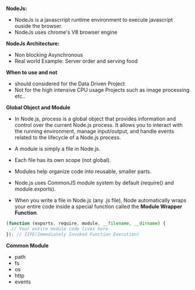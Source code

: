 **NodeJs:**

- NodeJs is a javascrript runtime environment to execute javascript ouside the browser.
- NodeJs uses chrome's V8 browser engine

**NodeJs Architecture:**

- Non blocking Asynchronous
- Real world Example: Server order and serving food

**When to use and not**

- should considered for the Data Driven Project
- Not for the high intensive CPU usage Projects such as image processing etc..

**Global Object and Module**

- In Node.js, process is a global object that provides information and control over the current Node.js process. It allows you to interact with the running environment, manage input/output, and handle events related to the lifecycle of a Node.js process.

- A module is simply a file in Node.js.
- Each file has its own scope (not global).
- Modules help organize code into reusable, smaller parts.
- Node.js uses CommonJS module system by default (require() and module.exports).
- When you write a file in Node.js (any .js file), Node automatically wraps your entire code inside a special function called the **Module Wrapper Function**.

```javascript
(function (exports, require, module, __filename, __dirname) {
  // Your entire module code lives here
}); // IIFE(Immediately Invoked Function Execution)
```

**Common Module**

- path
- fs
- os
- http
- events

